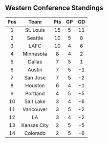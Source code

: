 ## Western Conference Standings
Pos|Team|Pts|GP|GD
:-:|:-:|:-:|:-:|:-:
1|St. Louis|15|5|11|
2|Seattle|10|5|8|
3|LAFC|10|4|6|
4|Minnesota|8|4|2|
5|Dallas|7|5|1|
6|Austin|7|5|-1|
7|San Jose|7|5|-2|
8|Houston|6|4|-1|
9|Portland|4|5|-5|
10|Salt Lake|3|4|-6|
11|Vancouver|3|5|-2|
12|LA|3|4|-2|
13|Kansas City|2|5|-5|
14|Colorado|2|5|-6|
